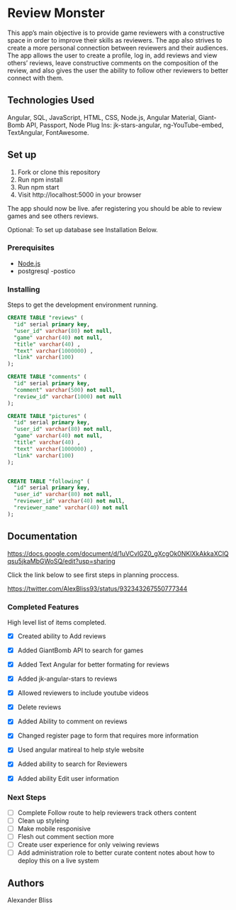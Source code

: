 # Review Monster

This app’s main objective is to provide game reviewers with a constructive space in order to improve their skills as reviewers. The app also strives to create a more personal connection between reviewers and their audiences. 
The app allows the user to create a profile, log in, add reviews and view others’ reviews, leave constructive comments on the composition of the review, and also gives the user the ability to follow other reviewers to better connect with them. 



## Technologies Used

Angular,
SQL, 
JavaScript,
HTML,
CSS,
Node.js, 
Angular Material,
Giant-Bomb API,
Passport,
Node Plug Ins: jk-stars-angular, ng-YouTube-embed, TextAngular, FontAwesome.

## Set up

1. Fork or clone this repository
2. Run npm install
3. Run npm start
4. Visit http://localhost:5000 in your browser

The app should now be live. afer registering you should be able to review games and see others reviews.

Optional: To set up database see Installation Below.

### Prerequisites

- [Node.js](https://nodejs.org/en/)
- postgresql
-postico

### Installing

Steps to get the development environment running.

```sql
CREATE TABLE "reviews" (
  "id" serial primary key,
  "user_id" varchar(80) not null,
  "game" varchar(40) not null,
  "title" varchar(40) ,
  "text" varchar(1000000) ,
  "link" varchar(100) 
);

CREATE TABLE "comments" (
  "id" serial primary key,
  "comment" varchar(500) not null,
  "review_id" varchar(1000) not null
);

CREATE TABLE "pictures" (
  "id" serial primary key,
  "user_id" varchar(80) not null,
  "game" varchar(40) not null,
  "title" varchar(40) ,
  "text" varchar(1000000) ,
  "link" varchar(100) 
);


CREATE TABLE "following" (
  "id" serial primary key,
  "user_id" varchar(80) not null,
  "reviewer_id" varchar(40) not null,
  "reviewer_name" varchar(40) not null
);

```

## Documentation

https://docs.google.com/document/d/1uVCvlGZ0_gXcgOk0NKlXkAkkaXClQqsu5jkaMbGWoSQ/edit?usp=sharing


Click the link below to see first steps in planning proccess.

https://twitter.com/AlexBliss93/status/932343267550777344

### Completed Features

High level list of items completed.

- [x] Created ability to Add reviews
- [x] Added GiantBomb API to search for games
- [x] Added Text Angular for better formating for reviews
- [x] Added jk-angular-stars to reviews
- [x] Allowed reviewers to include youtube videos
- [x] Delete reviews
- [x] Added Ability to comment on reviews
- [x] Changed register page to form that requires more information
- [x] Used angular matireal to help style website
- [x] Added ability to search for Reviewers
- [x] Added ability Edit user information


### Next Steps

- [ ] Complete Follow route to help reviewers track others content
- [ ] Clean up styleing
- [ ] Make mobile responisive
- [ ] Flesh out comment section more
- [ ] Create user experience for only veiwing reviews
- [ ] Add administration role to better curate content
notes about how to deploy this on a live system

## Authors

Alexander Bliss
